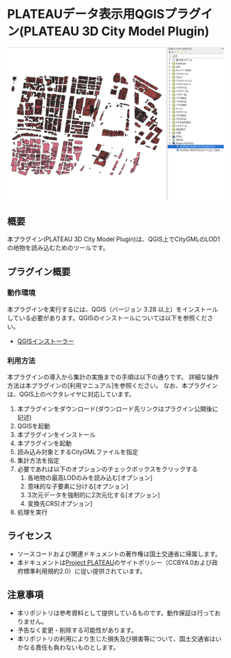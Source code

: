 # PLATEAUデータ表⽰⽤QGISプラグイン(PLATEAU 3D City Model Plugin)

<img src="picture/screen01.png" width="700">

## 概要
本プラグイン(PLATEAU 3D City Model Plugin)は、QGIS上でCityGMLのLOD1の地物を読み込むためのツールです。


## プラグイン概要
### 動作環境
本プラグインを実行するには、QGIS（バージョン 3.28 以上）をインストールしている必要があります。QGISのインストールについては以下を参照ください。

* [QGISインストーラー](https://qgis.org/ja/site/forusers/download.html)

### 利用方法
本プラグインの導入から集計の実施までの手順は以下の通りです。
詳細な操作方法は本プラグインの[利用マニュアル]を参照ください。
なお、本プラグインは、QGIS上のベクタレイヤに対応しています。

1.	本プラグインをダウンロード(ダウンロード先リンクはプラグイン公開後に記述)
2.	QGISを起動
3.	本プラグインをインストール
4.  本プラグインを起動
5.	読み込み対象とするCityGMLファイルを指定
6.	集計方法を指定
7.  必要であれば以下のオプションのチェックボックスをクリックする
    1.  各地物の最高LODのみを読み込む[オプション]
    2.  意味的な子要素に分ける[オプション]
    3.  3次元データを強制的に2次元化する[オプション]
    4.  変換先CRS[オプション]
8.	処理を実行

## ライセンス 
* ソースコードおよび関連ドキュメントの著作権は国土交通省に帰属します。
* 本ドキュメントは[Project PLATEAU](https://www.mlit.go.jp/plateau/site-policy/)のサイトポリシー（CCBY4.0および政府標準利用規約2.0）に従い提供されています。

## 注意事項 
* 本リポジトリは参考資料として提供しているものです。動作保証は行っておりません。
* 予告なく変更・削除する可能性があります。
* 本リポジトリの利用により生じた損失及び損害等について、国土交通省はいかなる責任も負わないものとします。
